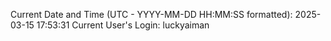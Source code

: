 Current Date and Time (UTC - YYYY-MM-DD HH:MM:SS formatted): 2025-03-15 17:53:31
Current User's Login: luckyaiman
